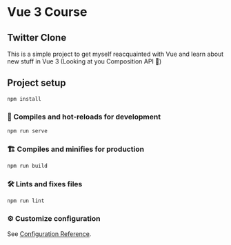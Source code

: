 # Vue 3 Course

## Twitter Clone

This is a simple project to get myself reacquainted with Vue and learn about
new stuff in Vue 3 (Looking at you Composition API 👀)

## Project setup

```bash
npm install
```

### 🚀 Compiles and hot-reloads for development

```bash
npm run serve
```

### 🏗 Compiles and minifies for production

```bash
npm run build
```

### 🛠 Lints and fixes files

```bash
npm run lint
```

### ⚙ Customize configuration

See [Configuration Reference](https://cli.vuejs.org/config/).
